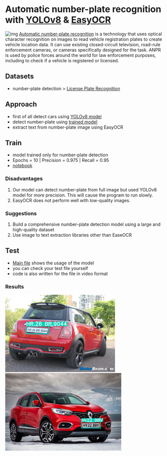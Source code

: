 # Automatic number-plate recognition with [YOLOv8](https://docs.ultralytics.com) & [EasyOCR](https://pypi.org/project/easyocr/)

![img](https://www.shaip.com/wp-content/uploads/2022/08/Blog_Automatic-Number-Plate-Recognition-ANPR.jpg)
[Automatic number-plate recognition](https://en.wikipedia.org/wiki/Automatic_number-plate_recognition) is a technology that uses optical character recognition on images to read vehicle registration plates to create vehicle location data. It can use existing closed-circuit television, road-rule enforcement cameras, or cameras specifically designed for the task. ANPR is used by police forces around the world for law enforcement purposes, including to check if a vehicle is registered or licensed.

## Datasets
 - number-plate detection > [License Plate Recognition](https://universe.roboflow.com/roboflow-universe-projects/license-plate-recognition-rxg4e)
 
## Approach
 - first of all detect cars using [YOLOv8 model](models/yolov8s.pt)
 - detect number-plate using [trained model](models/num-pal.pt)
 - extract text from number-plate image using EasyOCR

## Train
 - model trained only for number-plate detection
 - Epochs = 10 | Precision = 0.975 | Recall = 0.95
 - [notebook](Train.ipynb)
 
### Disadvantages 
 1. Our model can detect number-plate from full image but used YOLOv8 model for more precision. This will cause the program to run slowly.
 2. EasyOCR does not perform well with low-quality images.
 
### Suggestions
 1. Build a comprehensive number-plate detection model using a large and high-quality dataset
 2. Use image to text extraction libraries other than EaseOCR

## Test
 - [Main file](Main.ipynb) shows the usage of the model
 - you can check your test file yourself
 - code is also written for the file in video format
 
### Results
 <img src="https://github.com/Saidislombek-dev/automatic_number-plate_recognition/blob/main/images/result0.jpg" width="350"/> <img src="https://github.com/Saidislombek-dev/automatic_number-plate_recognition/blob/main/images/result1.jpg" width="370"/>
